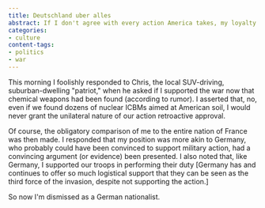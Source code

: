 ```yaml
---
title: Deutschland uber alles
abstract: If I don't agree with every action America takes, my loyalty must lie elsewhere.
categories:
- culture
content-tags:
- politics
- war
---
```


This morning I foolishly responded to Chris, the local SUV-driving, suburban-dwelling "patriot," when he asked if I supported the war now that chemical weapons had been found (according to rumor).  I asserted that, no, even if we found dozens of nuclear ICBMs aimed at American soil, I would never grant the unilateral nature of our action retroactive approval.

Of course, the obligatory comparison of me to the entire nation of France was then made.  I responded that my position was more akin to Germany, who probably could have been convinced to support military action, had a convincing argument (or evidence) been presented. I also noted that, like Germany, I supported our troops in performing their duty [Germany has and continues to offer so much logistical support that they can be seen as the third force of the invasion, despite not supporting the action.]

So now I'm dismissed as a German nationalist.
